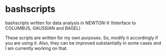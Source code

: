 # bashscripts
bashscripts written for data analysis in NEWTON-X (Interface to COLUMBUS, GAUSSIAN and BAGEL)

These scripts are written for my own purposes. So, modify it accordingly if you are using it. Also, they can be improved substantially in some cases and I am currently working on that. 
